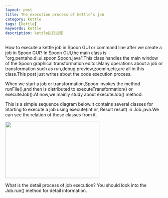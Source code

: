 ```yaml
---
layout: post
title: The execution process of kettle’s job
category: kettle
tags: [kettle]
keywords: kettle
description: kettle执行过程
---
```


<p>How to execute a kettle job in Spoon GUI or command line after we create a job in Spoon GUI? In Spoon GUI,the main class is "org.pentaho.di.ui.spoon.Spoon.java".This class handles the main window of the Spoon graphical transformation editor.Many operations about a job or transformation such as run,debug,preview,zoomIn,etc,are all in this class.This post just writes about the code execution process.</p>

<p>When we start a job or transformation,Spoon invokes the method runFile(),and then is distributed to executeTransformation() or executeJob().At now,we mainly study about executeJob() method.</p>

<p>This is a simple sequence diagram below.It contains several classes for Starting to execute a job using execute(int nr, Result result) in Job.java.We can see the relation of these classes from it.</p>

<p><div class="pic">
<a href="http://www.javachen.com/wp-content/uploads/2012/02/spoon-execute-sequence.jpg" target="_blank"><img src="http://www.javachen.com/wp-content/uploads/2012/02/spoon-execute-sequence-300x180.jpg" alt="" title="spoon execute sequence" width="300" height="180" class="aligncenter size-medium wp-image-2511" /></a>
</div></p>

<p>What is the detail process of job execution? You should look into the Job.run() method for detail information.</p>
